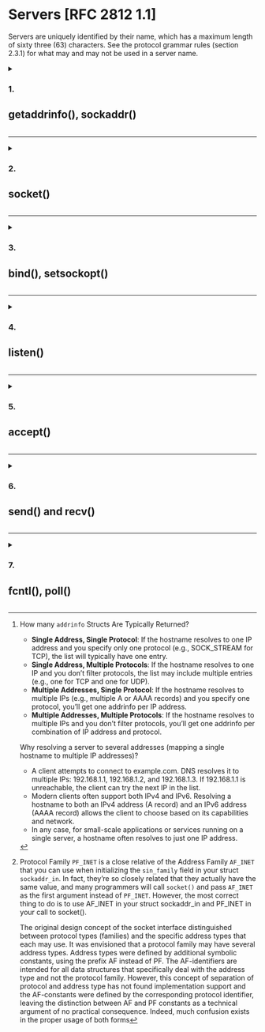 # Servers [RFC 2812 1.1]

Servers are uniquely identified by their name, which has a maximum length of sixty three (63) characters.  See the protocol grammar rules (section 2.3.1) for what may and may not be used in a server name.

<details>

<summary><h3>1.</h3> <h2>getaddrinfo(), sockaddr()</h2></summary>
The `getaddrinfo()` function can be used by both clients and servers in networking, but its purpose slightly differs depending on the context:

- **Clients**: 
	
	* Use `getaddrinfo()` to look up the server's address for connecting.
	* The function provides details such as the IP address, port, and socket type (e.g., `SOCK_STREAM` for TCP or `SOCK_DGRAM` for UDP) to use when creating a socket connection to a server.

- **Servers**:

	* Servers use `getaddrinfo()` to configure the address to bind and listen on. It is used to prepare a socket for listening on a specific IP address and port. 
	* Servers usually specify the local address (e.g., NULL for any address, or a specific IP like 127.0.0.1) and the port number to bind to.

The function prototype is:

```c++
#include <sys/types.h>
#include <sys/socket.h>
#include <netdb.h>

int getaddrinfo(const char *node,
		const char *service,
		const struct addrinfo *hints,
		struct addrinfo **res);
```

**1.1 Parameters**

- `node`:

	The hostname to connect ("www.example.com") or an IP address

- `service`:

	Can be a port number or the name of a particular service (found in The IANA Port List1 or the /etc/services file on your Unix machine) like “http” or “ftp” or
“telnet” or “smtp” or whatever.

- `hints`:

	Points to a `struct addrinfo` that you've already filled out with relevant information ('man getaddrinfo' to see the contents of a `addrinfo` struct).
	Here's a sample call if you're a server who wants to listen on your host's IP address, port 3490.

	```c++
	int status;
	struct addrinfo hints;
	struct addrinfo *servinfo;			// will point to the results

	memset(&hints, 0, sizeof hints);	// make sure the struct is empty
	hints.ai_family = AF_UNSPEC;		// don't care IPv4 or IPv6
	hints.ai_socktype = SOCK_STREAM;	// TCP stream sockets
	hints.ai_flags = AI_PASSIVE;		// fill in my IP for me

	if ((status = getaddrinfo(NULL, "3490", &hints, &servinfo)) != 0) {
		fprintf(stderr, "getaddrinfo error: %s\n", gai_strerror(status));
		exit(1);
	}

	// servinfo now points to a linked list of 1 or more struct addrinfos

	// ... do everything until you don't need servinfo anymore ....

	freeaddrinfo(servinfo); // free the linked-list
	```
	* `ai_family` can be `AF_INET` to accept IPv4, `AF_INET6` to accept IPv6 or `AF_UNSPEC` to accept both
	* `ai_flag` is set as `AI_PASSIVE`, the function `getaddrinfo()` will assign the address of my local host to the socket structures. If we want to hardcode it, we can add it straight in the function's call:

		```c++
		status = getaddrinfo("www.example.net", "3490", &hints, &servinfo);
		```
	
**1.2 Returned values**

- If `getaddrinfo()` returns an error, we can print it out using the function `gai_strerror()`. 
- If everything works properly `servinfo` will point to a linked list of struct `addrinfos`[^1], each of which contains a struct `sockaddr` of some kind that we
can use later

**1.3 Clean exit**

	When everything is done we must free it all up before leaving with a call to `freeaddrinfo()`.

[^1]: How many `addrinfo` Structs Are Typically Returned?
	- **Single Address, Single Protocol**:
        If the hostname resolves to one IP address and you specify only one protocol (e.g., SOCK_STREAM for TCP), the list will typically have one entry.
    - **Single Address, Multiple Protocols**:
        If the hostname resolves to one IP and you don’t filter protocols, the list may include multiple entries (e.g., one for TCP and one for UDP).
    - **Multiple Addresses, Single Protocol**:
        If the hostname resolves to multiple IPs (e.g., multiple A or AAAA records) and you specify one protocol, you’ll get one addrinfo per IP address.
    - **Multiple Addresses, Multiple Protocols**:
        If the hostname resolves to multiple IPs and you don’t filter protocols, you’ll get one addrinfo per combination of IP address and protocol.
	
	Why resolving a server to several addresses (mapping a single hostname to multiple IP addresses)?

	- A client attempts to connect to example.com. DNS resolves it to multiple IPs: 192.168.1.1, 192.168.1.2, and 192.168.1.3. If 192.168.1.1 is unreachable, the client can try the next IP in the list.
	- Modern clients often support both IPv4 and IPv6. Resolving a hostname to both an IPv4 address (A record) and an IPv6 address (AAAA record) allows the client to choose based on its capabilities and network.
	- In any case, for small-scale applications or services running on a single server, a hostname often resolves to just one IP address.

**1.4 Hardcoding `sockaddr()`**

> If you know exactly what IP address, protocol, and port you want to use, you can directly fill out a struct `sockaddr_in` (for IPv4) or struct `sockaddr_in6` (for IPv6) manually without using getaddrinfo().
>
>```c++
>struct sockaddr_in server_addr;
>int server_socket = socket(AF_INET, SOCK_STREAM, 0);
>
>if (server_socket < 0) {
>    perror("socket");
>    exit(1);
>}
>
>server_addr.sin_family = AF_INET;
>server_addr.sin_port = htons(8080); // Port 8080
>server_addr.sin_addr.s_addr = INADDR_ANY; // Bind to any local address
>
>if (bind(server_socket, (struct sockaddr *)&server_addr, sizeof(server_addr)) < 0) {
>    perror("bind");
>    exit(1);
>}
>
>listen(server_socket, 5);
>```
>What does *ft_irc* subject say?
>
>_"Communication between client and server has to be done via TCP/IP (v4 or v6)"._

</details>

-----------

<details>

<summary><h3>2.</h3> <h2>socket()</h2></summary>

```c++
#include <sys/types.h>
#include <sys/socket.h>

int socket(int domain, int type, int protocol);
```

**2.1 Parameters**

The arguments allow you to say what kind of socket you want (IPv4 or IPv6, stream
or datagram, and TCP or UDP).

You can either hardcode those values:

 - `domain` is `PF_INET` or `PF_INET6`[^2],
 - `type` is `SOCK_STREAM` or `SOCK_DGRAM`,
 - and `protocol` can be set to `0` to choose the proper protocol for the given type. Instead, you can call `getprotobyname()` to look up the protocol you want, *“tcp”* or *“udp”*.

Or use the values from the results of the call to `getaddrinfo()`, and feed them into socket() directly like this:

```c++
struct addrinfo hints, *res;

// do the lookup
// [pretend we already filled out the "hints" struct]
getaddrinfo("www.example.com", "http", &hints, &res);

// do error-checking on getaddrinfo(), and walk the "res" linked list
// looking for valid entries instead of just assuming the first one is good

int fdSocket = socket(res->ai_family, res->ai_socktype, res->ai_protocol);
```

**2.2 Returned value**

Returns a socket descriptor that you can use in later system calls, or -1 on error.

[^2]: Protocol Family `PF_INET` is a close relative of the Address Family `AF_INET` that you can use when initializing the `sin_family` field in your struct `sockaddr_in`. In fact, they’re so closely related that they actually have the same value, and many programmers will call `socket()` and pass `AF_INET` as the first argument instead of `PF_INET`. However, the most correct thing to do is to use AF_INET in your struct sockaddr_in and PF_INET in your call to socket().

	The original design concept of the socket interface distinguished between protocol types (families) and the specific address types that each may use. It was envisioned that a protocol family may have several address types. Address types were defined by additional symbolic constants, using the prefix AF instead of PF. The AF-identifiers are intended for all data structures that specifically deal with the address type and not the protocol family. However, this concept of separation of protocol and address type has not found implementation support and the AF-constants were defined by the corresponding protocol identifier, leaving the distinction between AF and PF constants as a technical argument of no practical consequence. Indeed, much confusion exists in the proper usage of both forms

</details>

<hr></hr>

<details>

<summary><h3>3.</h3> <h2>bind(), setsockopt()</h2></summary>

Once you have a socket, in order to listen for incoming connections the server needs to associate the socket with a port on your local machine. The port number is used by the kernel to match an incoming packet to a certain process’s socket descriptor.

```c++
#include <sys/types.h>
#include <sys/socket.h>

int bind(int sockfd, struct sockaddr *my_addr, int addrlen);
```
**3.1 Parameters**

- `sockfd` is the socket file descriptor returned by socket(). 
- `my_addr` is a pointer to a struct `sockaddr` that contains information about your address, namely, port and IP address. 
- `addrlen` is the length in bytes of that address.

```c++
struct addrinfo hints, *res;
int sockfd;

// first, load up address structs with getaddrinfo():
memset(&hints, 0, sizeof hints);

hints.ai_family = AF_UNSPEC; // use IPv4 or IPv6, whichever
hints.ai_socktype = SOCK_STREAM;
hints.ai_flags = AI_PASSIVE;	// fill in my IP for me

getaddrinfo(NULL, "3490", &hints, &res);

// make a socket:
sockfd = socket(res->ai_family, res->ai_socktype, res->ai_protocol);

// bind it to the port we passed in to getaddrinfo():
bind(sockfd, res->ai_addr, res->ai_addrlen);
```

**3.2 Returned value**

- On  success, zero is returned. 
- On error, -1 is returned, and `errno` is set to indicate the error.

<h3>3.3 setsockopt()</h3>

Sometimes you try to rerun a server and bind() fails, claiming *“Address already in use”*. That means a little bit of a socket that was connected is still hanging around in the kernel, and it’s hogging the port. You can either wait for it to clear (a minute or so), or add code to your program allowing it to reuse the port.

```c++
int setsockopt(int sockfd, int level, int optname, const void *optval, socklen_t optlen);
```
**3.3.1 Parameters**

- `sockfd`

	The file descriptor that identifies the socket we are working with.

- `level`

	- When manipulating socket options, the level at which the option resides and the name of  the  option  must  be specified. 
	- To  manipulate options at the sockets API level, level is specified as `SOL_SOCKET`.
	- Other levels are `IPPROTO_TCP` (fof TCP-specific options) and `IPPROTO_IP` (for IPv4-specific options).

- `optname`

	- Optname and any specified options are passed uninterpreted to the appropriate protocol module for interpretation.
	- `SO_REUSEADDR` allows other sockets to bind() to this port, unless there is an active listening socket bound to the port already. This enables you to get around those *“Address already in use”* error messages when you try to restart your server after a crash.
	- On Linux, `SO_REUSEPORT` enables multiple processes to bind to the same port and receive incoming connections evenly distributed by the kernel. It is often used together with `SO_REUSEADDR`, when the plan is running multiple instances of the server on the same machine.

- `optval`

	A pointer to the buffer where the value of the chosen option is specified.

- `optlen` 

	Size, in bytes, to the buffer pointed by previous parameter, `optval`  

**3.3.2 Return values**

- On success, zero is returned.
- On error, -1 is returned, and `errno` is set to indicate the error.

**3.3.3 Example**

```c++
int	yes = 1;

if (setsockopt(fdSocket, SOL_SOCKET, SO_REUSEADDR, &yes, sizeof yes) == -1) {
	perror("setsockopt");
	exit(-1);
}
```

</details>

---

<details>

<summary><h3>4.</h3> <h2>listen()</h2></summary>

```c++
int listen(int sockfd, int backlog);
```

**4.1 Parameters**

- `sockfd`

	The socket file descriptor.

- `backlog`

	* Maximum number of connections allowed on the incoming queue
	* Most systems silently limit this number to about 20; you can probably get away with setting it to 5 or 10.

**4.2 Returned value**

- On success, zero is returned. 

- On error, -1 is returned, and `errno` is set to indicate the error.

</details>

---

<details>

<summary><h3>5.</h3> <h2>accept()</h2></summary>

`accept()` returns a brand new file descriptor to identify the established connection. The original one is still listening for more new connections,
and the newly created one is finally ready to `send()` and `recv()`.

```c++
#include <sys/types.h>
#include <sys/socket.h>

int accept(int sockfd, struct sockaddr *addr, socklen_t *addrlen);
```

**5.1 Parameters**

- `sockfd`

	The `listen()`ing socket descriptor.

- `addr`

	Pointer to a local struct `sockaddr_storage`, where the information about the incoming connection will be stored.

- `addrlen`

	Local integer variable that should be set to sizeof(struct `sockaddr_storage`) before its address is passed to `accept()`.

**5.2 Returned value**

- On success, returns a file  descriptor  for  the  accepted socket (a nonnegative integer). 

- On error, -1 is returned, `errno` is set to indicate the error, and `addrlen` is left unchanged.

</details>

---

<details>

<summary><h3>6.</h3> <h2>send() and recv()</h2></summary>

<h3>6.1 send</h3>

```c++
int send(int sockfd, const void *msg, int len, int flags);
```

**6.1.1 Parameters**

- `sockfd` 

	It's the socket descriptor you want to send data to (whether it’s the one returned by socket() or the one you got with accept()). 

- `msg`

	A pointer to the data you want to send.
	
- `len`

	The length of that data in bytes. 

- `flags`

	Just set flags to 0 (?).

**6.1.2 Returned value**

- `send()` returns the number of bytes actually sent out. If the value returned doesn’t match the value in `len`, it’s up to you to send the rest of the string.

- On error -1 is returned, and `errno` is set to the error number.

<h3>6.2 recv</h3>

```c++
int recv(int sockfd, void *buf, int len, int flags);
```

**6.2.1 Parameters**

- `sockfd`

	Socket descriptor to read from.

- `buf`

	Buffer to read the information into.

- `len`

	Maximum length of the buffer.
	
- `flags`

	Just set flags to 0 (?).

**6.2.2 Returned value**

- `recv()` returns the number of bytes actually read into the buffer.

- **`recv()` will return 0 if the remote side (client) has closed the connection gracefully (sent a FIN signal)**.

- On error -1 is returned, and `errno` is set to the error number.

- If a client is still connected but not sending data, `recv()` will behave as follows:

	* **6.2.2.a Blocking Mode** (`recv()` waits for data):

    	If the client is **idle** but still connected, `recv()` **blocks** (waits) until data is received.
    	It will not return until:

    	* Data arrives (returns the number of bytes read).
        * The client disconnects (`recv()` returns `0`).
        * An error occurs (returns `-1`).

	* **6.2.2.b Non-Blocking Mode** (`recv()` returns immediately)

		If the socket is *non-blocking* (`fcntl(fd, F_SETFL, O_NONBLOCK)`):

		* If no data is available, `recv()` returns `-1` with `errno == EWOULDBLOCK` or `EAGAIN`.
		* If the client disconnects, `recv()` returns `0`.
		* If there’s an error, `recv()` returns `-1` with an appropriate `errno`.

	* **When Used with `poll()` or `select()`**

		* `poll()` or `select()` ensures `recv()` is only called when data is available.
		* If a socket is connected but idle, `poll()` won't trigger `POLLIN`, so recv() is never called.
		* If `POLLHUP` or `POLLERR` is triggered, it means the client has disconnected or an error occurred.

</details>

---

<details>

<summary><h3>7.</h3> <h2>fcntl(), poll()</h2></summary>

<h3>7.1 fcntl()</h3>

```c++
#include <fcntl.h>

fcntl(sockfd, F_SETFL, O_NONBLOCK);
```

When a socket descriptor is created with `socket()`, by default the kernel sets it to blocking. This means every time a blocking command (like `accept()`, `recv()` or `send()`) is called, the program will stay _frozen_ or _asleep_ on that system call until some data is received.

`fcntl()` makes a single socket non-blocking, preventing any blocking system call from freezing the entire process if no data is available.

If the program tries to read from a non-blocking socket and there’s no data there, `recv` will return -1 and `errno` will be set to `EAGAIN` or `EWOULDBLOCK`.

You can use only `fcntl()` to set sockets as non-blocking and manually “poll” them by repeatedly calling `recv()` in a loop to check if data has arrived. However, this approach (_polling by looping_) is inefficient because it leads to busy-waiting, which wastes CPU cycles.

<h3>7.2 poll()</h3>

`poll()` monitors multiple sockets (_multiplexing_) at once to determine which ones need attention (ready for read/write/etc.) without needing multiple threads. It does not make sockets non-blocking but rather lets you check which sockets are ready.

Instead of constantly checking each socket, `poll()` does that dirty work for us and sleeps the server until at least one socket is ready for an operation (read, write, error, etc.). This means the server only wakes up when necessary and the CPU is not busy-waiting.

A multi-client server should combine `fcntl()` to prevent blocking with `poll()` to handle multiple sockets efficiently.

The general gameplan is to keep an **array of struct `pollfd`s** with information about which socket descriptors we want to monitor, and what kind of events we want to monitor for:

``` c++
struct pollfd {
	int fd;			// The socket descriptor
	short events;	// (input parameter) Bitmask of events we're interested in
	short revents;	// (output parameter) When poll() returns, bitmask of events that occurred
};
```

We will create a `pollfd` struct for every socket we want to monitor, storing in `fd` the socket descriptor and in `events` the type of event we are interested in:

- `POLLIN`:  Alert me when data is ready to recv() on this socket.
- `POLLOUT`: Alert me when I can send() data to this socket without blocking.
- `POLLHUP`: Alert me when the remote closed the connection.

Once we have the array of struct `pollfd`s in order, we pass it to `poll()`, along with the size of the array `nfds`, as well as a `timeout` value in milliseconds. **We can specify a negative timeout to wait forever**.

``` c++
#include <poll.h>

int poll(struct pollfd fds[], nfds_t nfds, int timeout);
```

On success, `poll()` returns a nonnegative value which is the number of elements in the `pollfds` whose revents fields have been set to a nonzero value (indicating an event or an error).  A return value of zero indicates that the system call timed out before any file descriptors became ready.

On error, -1 is returned, and errno is set to indicate the error.

</details>
